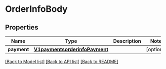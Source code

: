 # OrderInfoBody

## Properties
Name | Type | Description | Notes
------------ | ------------- | ------------- | -------------
**payment** | [**V1paymentsorderinfoPayment**](V1paymentsorderinfoPayment.md) |  | [optional] 

[[Back to Model list]](../README.md#documentation-for-models) [[Back to API list]](../README.md#documentation-for-api-endpoints) [[Back to README]](../README.md)

